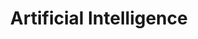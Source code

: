 ---
id: 1
title: Artificial Intelligence
permalink: /artificial-intelligence/
image: /assets/images/content/Artifical_Intelligence.png
description: >
    Linaro and collaborating members are working to bring best in class
    ML Inferencing & AI to the Arm ecosystem. This involves pushing
    optimized for Arm experiences on member hardware across a
    range of strategic AI projects.
jumbotron:
    class: theme_banner 
    title: Innovation within Open Source projects that bring Artificial Intelligence solutions to Arm devices
    description: >
        Linaro and collaborating members are working to bring best in class
        ML Inferencing & AI to the Arm ecosystem. This involves pushing
        optimized for Arm experiences on member hardware across a
        range of strategic AI projects.
    image: /assets/images/content/Artifical_Intelligence.png
flow:
    - row: container_row
      sections:
       - format: block
         style: text-white 
         item_width: "3"
         block_section_content:
           blocks:
              - title: AI Presentation
                image: /assets/images/content/screen_1.jpg
                background_image: true
                style: text-center
                buttons:
                   - title: View
                     url: /about/
              - title: AI Video
                image: /assets/images/content/screen_2.jpg
                background_image: true
                style: text-center
                buttons:
                   - title: View
                     url: /about/
              - title: AI Blogs
                image: /assets/images/content/screen_3.jpg
                background_image: true
                style: text-center
                buttons:
                   - title: View
                     url: /about/
    # - row: container_row
    #   style: bg-secondary related_projects
    #   sections:
    #     - format: title
    #       title_content:
    #         size: h2
    #         text: >
    #             Related Projects
    #     - format: custom_include
    #       source: themes/related_projects.html
    - row: container_row
      style: associated_members
      sections:
        - format: title
          title_content:
            size: h2
            text: >
                Associated Members
        - format: custom_include
          source: themes/associated_members.html
---